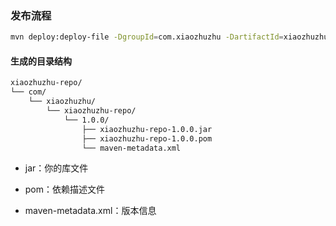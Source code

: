 ### 发布流程


```bash
mvn deploy:deploy-file -DgroupId=com.xiaozhuzhu -DartifactId=xiaozhuzhu-repo -Dversion=1.0.1 -Dpackaging=jar -Dfile=xzz-repo/target/xzz-repo-1.0.1.jar -Durl=file:./xiaozhuzhu-repo -DrepositoryId=github
````

#### 生成的目录结构

```markdown
xiaozhuzhu-repo/
└── com/
    └── xiaozhuzhu/
        └── xiaozhuzhu-repo/
            └── 1.0.0/
                ├── xiaozhuzhu-repo-1.0.0.jar
                ├── xiaozhuzhu-repo-1.0.0.pom
                └── maven-metadata.xml
``` 
- jar：你的库文件

- pom：依赖描述文件

- maven-metadata.xml：版本信息
